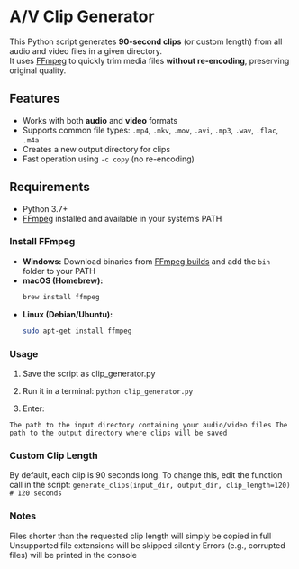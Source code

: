 # A/V Clip Generator

This Python script generates **90-second clips** (or custom length) from all audio and video files in a given directory.  
It uses [FFmpeg](https://ffmpeg.org/) to quickly trim media files **without re-encoding**, preserving original quality.  

## Features
- Works with both **audio** and **video** formats  
- Supports common file types: `.mp4`, `.mkv`, `.mov`, `.avi`, `.mp3`, `.wav`, `.flac`, `.m4a`  
- Creates a new output directory for clips  
- Fast operation using `-c copy` (no re-encoding)  

## Requirements
- Python 3.7+  
- [FFmpeg](https://ffmpeg.org/download.html) installed and available in your system’s PATH  

### Install FFmpeg
- **Windows:** Download binaries from [FFmpeg builds](https://www.gyan.dev/ffmpeg/builds/) and add the `bin` folder to your PATH  
- **macOS (Homebrew):**
  ```bash
  brew install ffmpeg
- **Linux (Debian/Ubuntu):**
  ```bash
  sudo apt-get install ffmpeg


### Usage

1. Save the script as clip_generator.py

2. Run it in a terminal:
`python clip_generator.py`
3. Enter:

`The path to the input directory containing your audio/video files
The path to the output directory where clips will be saved`




### Custom Clip Length

By default, each clip is 90 seconds long.
To change this, edit the function call in the script: `generate_clips(input_dir, output_dir, clip_length=120)  # 120 seconds`



### Notes

Files shorter than the requested clip length will simply be copied in full
Unsupported file extensions will be skipped silently
Errors (e.g., corrupted files) will be printed in the console
